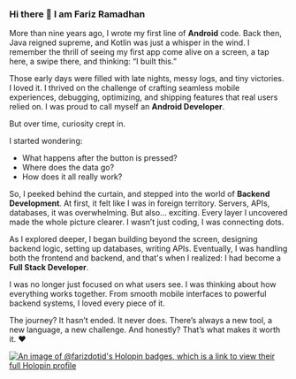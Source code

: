 ### Hi there 👋 I am Fariz Ramadhan

More than nine years ago, I wrote my first line of **Android** code. Back then, Java reigned supreme, and Kotlin was just a whisper in the wind. I remember the thrill of seeing my first app come alive on a screen, a tap here, a swipe there, and thinking: “I built this.”

Those early days were filled with late nights, messy logs, and tiny victories. I loved it. I thrived on the challenge of crafting seamless mobile experiences, debugging, optimizing, and shipping features that real users relied on. I was proud to call myself an **Android Developer**.

But over time, curiosity crept in.

I started wondering:
- What happens after the button is pressed?
- Where does the data go?
- How does it all really work?

So, I peeked behind the curtain, and stepped into the world of **Backend Development**. At first, it felt like I was in foreign territory. Servers, APIs, databases, it was overwhelming. But also... exciting. Every layer I uncovered made the whole picture clearer. I wasn’t just coding, I was connecting dots.

As I explored deeper, I began building beyond the screen, designing backend logic, setting up databases, writing APIs. Eventually, I was handling both the frontend and backend, and that's when I realized: I had become a **Full Stack Developer**.

I was no longer just focused on what users see. I was thinking about how everything works together. From smooth mobile interfaces to powerful backend systems, I loved every piece of it.

The journey?
It hasn’t ended. It never does.
There’s always a new tool, a new language, a new challenge.
And honestly? That’s what makes it worth it. ❤️

[![An image of @farizdotid's Holopin badges, which is a link to view their full Holopin profile](https://holopin.me/farizdotid)](https://holopin.io/@farizdotid)
